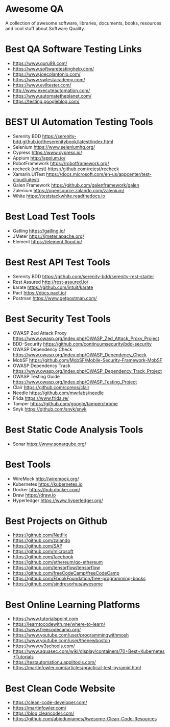 # Awesome QA

A collection of awesome software, libraries, documents, books, resources and cool stuff about Software Quality.


# Best QA Software Testing Links
-  https://www.guru99.com/  
-  https://www.softwaretestinghelp.com/   
-  https://www.joecolantonio.com/  
-  https://www.swtestacademy.com/  
-  https://www.eviltester.com/  
-  http://www.executeautomation.com/  
-  https://www.automatetheplanet.com/
-  https://testing.googleblog.com/  


# BEST UI Automation Testing Tools 
-  Serenity BDD      https://serenity-bdd.github.io/theserenitybook/latest/index.html
-  Selenium          https://www.seleniumhq.org/ 
-  Cypress           https://www.cypress.io/ 
-  Appium            http://appium.io/ 
-  RobotFramework    https://robotframework.org/  
-  recheck (retest)  https://github.com/retest/recheck
-  Xamarin.UITest    https://docs.microsoft.com/en-us/appcenter/test-cloud/uitest/  
-  Galen Framework   https://github.com/galenframework/galen  
-  Zalenium          https://opensource.zalando.com/zalenium/
-  White             https://teststackwhite.readthedocs.io  
# Best Load Test Tools
-  Gatling  https://gatling.io/  
-  JMeter   https://jmeter.apache.org/ 
-  Element  https://element.flood.io/  

# Best Rest API Test Tools
-  Serenity BDD      https://github.com/serenity-bdd/serenity-rest-starter
-  Rest Assured      http://rest-assured.io/
-  karate            https://github.com/intuit/karate  
-  Pact              https://docs.pact.io/   
-  Postman           https://www.getpostman.com/  

# Best Security Test Tools
-  OWASP Zed Attack Proxy  https://www.owasp.org/index.php/OWASP_Zed_Attack_Proxy_Project  
- BDD-Security             https://github.com/continuumsecurity/bdd-security
- OWASP Dependency Check   https://www.owasp.org/index.php/OWASP_Dependency_Check  
- MobSF                    https://github.com/MobSF/Mobile-Security-Framework-MobSF  
- OWASP Dependency Track   https://www.owasp.org/index.php/OWASP_Dependency_Track_Project
- OWASP Testing Guide      https://www.owasp.org/index.php/OWASP_Testing_Project  
- Clair                    https://github.com/coreos/clair  
- Needle                   https://github.com/mwrlabs/needle  
- Frida                    https://www.frida.re/  
- Tamper                   https://github.com/google/tamperchrome  
- Snyk                     https://github.com/snyk/snyk

# Best Static Code Analysis Tools
- Sonar                    https://www.sonarqube.org/  

# Best Tools  
- WireMock                  http://wiremock.org/  
- Kubernetes                https://kubernetes.io
- Docker                    https://hub.docker.com/
- Draw                      https://draw.io
- Hyperledger               https://www.hyperledger.org/
# Best Projects on Github
- https://github.com/Netflix
- https://github.com/zalando
- https://github.com/SAP
- https://github.com/microsoft
- https://github.com/facebook
- https://github.com/ethereum/go-ethereum
- https://github.com/tensorflow/tensorflow
- https://github.com/freeCodeCamp/freeCodeCamp  
- https://github.com/EbookFoundation/free-programming-books
- https://github.com/sindresorhus/awesome

# Best Online Learning Platforms
-  https://www.tutorialspoint.com  
-  https://learntocodewith.me/where-to-learn/  
-  https://www.freecodecamp.org/  
-  https://www.youtube.com/user/programmingwithmosh  
-  https://www.youtube.com/user/thenewboston
-  https://www.w3schools.com/  
-  https://www.aquasec.com/wiki/display/containers/70+Best+Kubernetes+Tutorials
-  https://testautomationu.applitools.com/  
-  https://martinfowler.com/articles/practical-test-pyramid.html


# Best Clean Code Website
- https://clean-code-developer.com/
- https://martinfowler.com/  
- https://blog.cleancoder.com/  
- https://github.com/abiodunjames/Awesome-Clean-Code-Resources



